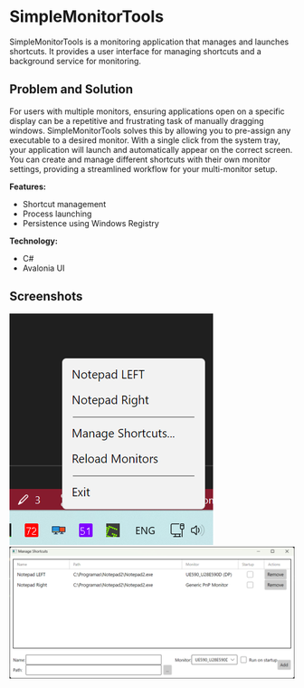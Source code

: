 # SimpleMonitorTools

SimpleMonitorTools is a monitoring application that manages and launches shortcuts. It provides a user interface for managing shortcuts and a background service for monitoring.

## Problem and Solution

For users with multiple monitors, ensuring applications open on a specific display can be a repetitive and frustrating task of manually dragging windows. SimpleMonitorTools solves this by allowing you to pre-assign any executable to a desired monitor. With a single click from the system tray, your application will launch and automatically appear on the correct screen. You can create and manage different shortcuts with their own monitor settings, providing a streamlined workflow for your multi-monitor setup.

**Features:**
- Shortcut management
- Process launching
- Persistence using Windows Registry

**Technology:**
- C#
- Avalonia UI

## Screenshots

![Tray Icon](screenshot-tray.png)
![Settings Window](screenshot-settings.png)
